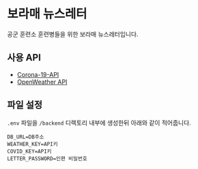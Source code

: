 # 보라매 뉴스레터

공군 훈련소 훈련병들을 위한 보라매 뉴스레터입니다.

## 사용 API

- [Corona-19-API](https://api.corona-19.kr/)
- [OpenWeather API](https://openweathermap.org/api)


## 파일 설정
```.env``` 파일을 ```/backend``` 디렉토리 내부에 생성한뒤 아래와 같이 적어줍니다.

```
DB_URL=DB주소
WEATHER_KEY=API키
COVID_KEY=API키
LETTER_PASSWORD=인편 비밀번호
```